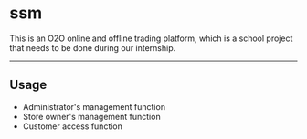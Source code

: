 # ssm

This is an O2O online and offline trading platform, which is a school project that needs to be done during our internship.

---
## Usage

- Administrator's management function
- Store owner's management function
- Customer access function
